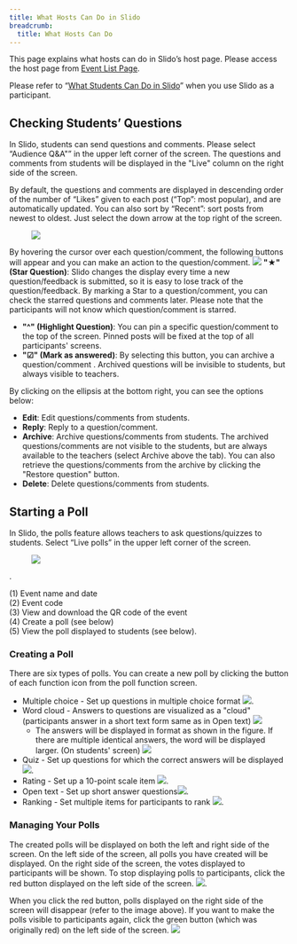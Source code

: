 ```yaml
---
title: What Hosts Can Do in Slido
breadcrumb:
  title: What Hosts Can Do
---
```


This page explains what hosts can do in Slido’s host page. Please access the host page from [Event List Page](https://admin.sli.do/events).

Please refer to “[What Students Can Do in Slido](how_to_use_audience)” when you use Slido as a participant.

## Checking Students’ Questions

In Slido, students can send questions and comments.
Please select “Audience Q&A"” in the upper left corner of the screen. The questions and comments from students will be displayed in the "Live" column on the right side of the screen.

By default, the questions and comments are displayed in descending order of the number of “Likes” given to each post (“Top”: most popular), and are automatically updated.
You can also sort by “Recent”: sort posts from newest to oldest. Just select the down arrow at the top right of the screen.

<figure>
<img src="img/slido11.png">
</figure>

By hovering the cursor over each question/comment, the following buttons will appear and you can make an action to the question/comment. <img src="img/post.png" class="medium">
**"★" (Star Question)**: Slido changes the display every time a new question/feedback is submitted, so it is easy to lose track of the question/feedback. By marking a Star to a question/comment, you can check the starred questions and comments later. Please note that the participants will not know which question/comment is starred.
* **"^" (Highlight Question)**: You can pin a specific question/comment to the top of the screen. Pinned posts will be fixed at the top of all participants' screens.
* **"☑︎" (Mark as answered)**: By selecting this button, you can archive a question/comment 
. Archived questions will be invisible to students, but always visible to teachers.

By clicking on the ellipsis at the bottom right, you can see the options below:
* **Edit**: Edit questions/comments from students.
* **Reply**: Reply to a question/comment.
* **Archive**: Archive questions/comments from students. The archived questions/comments are not visible to the students, but are always available to the teachers (select Archive above the tab). You can also retrieve the questions/comments from the archive by clicking the "Restore question" button.
* **Delete**: Delete questions/comments from students.


## Starting a Poll

In Slido, the polls feature allows teachers to ask questions/quizzes to students.
Select “Live polls” in the upper left corner of the screen.

<figure>
<img src="img/slido1.jpg">
</figure>.

(1) Event name and date<br>
(2) Event code<br>
(3) View and download the QR code of the event<br>
(4) Create a poll (see below)<br>
(5) View the poll displayed to students (see below).


### Creating a Poll
There are six types of polls. You can create a new poll by clicking the button of each function icon from the poll function screen.

* Multiple choice - Set up questions in multiple choice format <img src="img/slido2.png" class="medium">.
* Word cloud - Answers to questions are visualized as a "cloud" (participants answer in a short text form same as in Open text) <img src="img/slido3.png" class="medium">
    * The answers will be displayed in format as shown in the figure. If there are multiple identical answers, the word will be displayed larger. (On students' screen) <img src="img/slido4.png" class="medium">
* Quiz - Set up questions for which the correct answers will be displayed <img src="img/slido5.png" class="medium">.
* Rating - Set up a 10-point scale item <img src="img/slido6.png" class="medium">.
* Open text - Set up short answer questions<img src="img/slido7.png" class="medium">.
* Ranking - Set multiple items for participants to rank <img src="img/slido8.png" class="medium">.

### Managing Your Polls

The created polls will be displayed on both the left and right side of the screen. On the left side of the screen, all polls you have created will be displayed. On the right side of the screen, the votes displayed to participants will be shown. To stop displaying polls to participants, click the red button displayed on the left side of the screen. <img src="img/slido9.png">.

When you click the red button, polls displayed on the right side of the screen will disappear (refer to the image above). If you want to make the polls visible to participants again, click the green button (which was originally red) on the left side of the screen. <img src="img/slido10.png">
